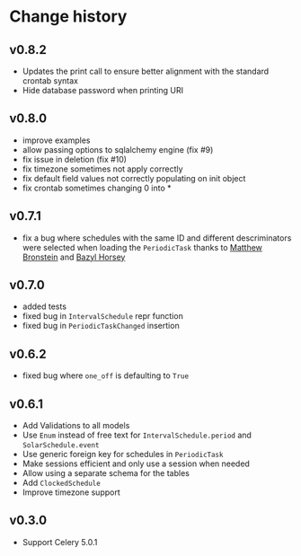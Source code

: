 # Change history

## v0.8.2

- Updates the print call to ensure better alignment with the standard crontab syntax
- Hide database password when printing URI 

## v0.8.0

- improve examples
- allow passing options to sqlalchemy engine (fix #9)
- fix issue in deletion (fix #10)
- fix timezone sometimes not apply correctly
- fix default field values not correctly populating on init object
- fix crontab sometimes changing 0 into *

## v0.7.1

- fix a bug where schedules with the same ID and different descriminators were selected when loading the `PeriodicTask` thanks to [Matthew Bronstein](https://github.com/mbronstein1) and [Bazyl Horsey](https://github.com/bazylhorsey)

## v0.7.0

- added tests
- fixed bug in `IntervalSchedule` repr function
- fixed bug in `PeriodicTaskChanged` insertion

## v0.6.2

- fixed bug where `one_off` is defaulting to `True`

## v0.6.1

- Add Validations to all models
- Use `Enum` instead of free text for `IntervalSchedule.period` and `SolarSchedule.event`
- Use generic foreign key for schedules in `PeriodicTask`
- Make sessions efficient and only use a session when needed
- Allow using a separate schema for the tables
- Add `ClockedSchedule`
- Improve timezone support

## v0.3.0

- Support Celery 5.0.1
